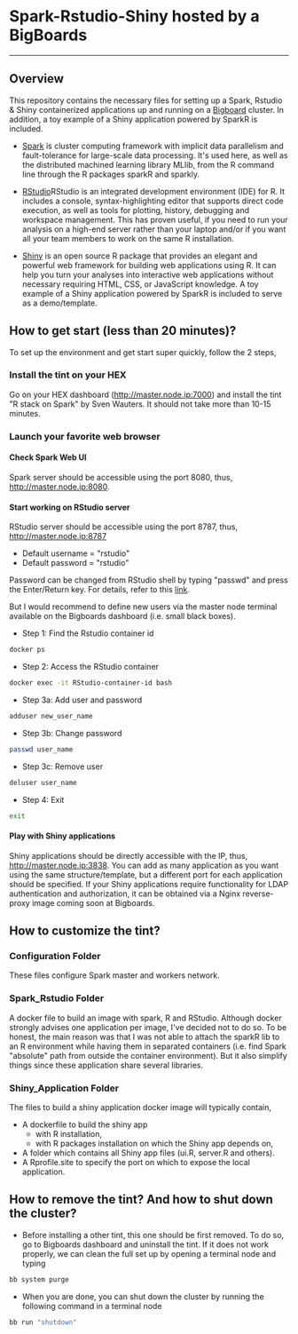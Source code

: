 # Spark-Rstudio-Shiny hosted by a BigBoards
--------------------------------------------

## Overview
This repository contains the necessary files for setting up a Spark, Rstudio & Shiny containerized applications up and running on a [Bigboard](www.bigboards.io) cluster.
In addition, a toy example of a Shiny application powered by SparkR is included.

- [Spark](http://spark.apache.org/) is cluster computing framework with implicit data parallelism and fault-tolerance for large-scale data processing. 
It's used here, as well as the distributed machined learning library MLlib, from the R command line through the R packages sparkR and sparkly.   
 
- [RStudio](https://www.rstudio.com/products/rstudio/)RStudio is an integrated development environment (IDE) for R. 
It includes a console, syntax-highlighting editor that supports direct code execution, as well as tools for plotting, history, debugging and workspace management. 
This has proven useful, if you need to run your analysis on a high-end server rather than your laptop and/or if you want all your team members to work on the same R installation.

- [Shiny](https://www.rstudio.com/products/shiny/) is an open source R package that provides an elegant and powerful web framework for building web applications using R. 
It can help you turn your analyses into interactive web applications without necessary requiring HTML, CSS, or JavaScript knowledge.
A toy example of a Shiny application powered by SparkR is included to serve as a demo/template. 


## How to get start (less than 20 minutes)?
To set up the environment and get start super quickly, follow the 2 steps, 

### Install the tint on your HEX
Go on your HEX dashboard (http://master.node.ip:7000) and install the tint "R stack on Spark" by Sven Wauters. It should not take more than 10-15 minutes.

### Launch your favorite web browser

#### Check Spark Web UI
Spark server should be accessible using the port 8080, thus, http://master.node.ip:8080.

#### Start working on RStudio server 
RStudio server should be accessible using the port 8787, thus, http://master.node.ip:8787
- Default username = "rstudio" 
- Default password = "rstudio"

Password can be changed from RStudio shell by typing "passwd" and press the Enter/Return key. 
For details, refer to this [link](http://statistics.byu.edu/content/how-change-rstudio-password). 

But I would recommend to define new users via the master node terminal available on the Bigboards dashboard (i.e. small black boxes).

- Step 1: Find the Rstudio container id
```sh
docker ps
```
-  Step 2: Access the RStudio container
```sh
docker exec -it RStudio-container-id bash
```

-  Step 3a: Add user and password
```sh
adduser new_user_name
```

-  Step 3b: Change password
```sh
passwd user_name
```

-  Step 3c: Remove user
```sh
deluser user_name
```

-  Step 4: Exit
```sh
exit
```

#### Play with Shiny applications 
Shiny applications should be directly accessible with the IP, thus, http://master.node.ip:3838.
You can add as many application as you want using the same structure/template, but a different port for each application should be specified. 
If your Shiny applications require functionality for LDAP authentication and authorization, it can be obtained via a Nginx reverse-proxy image coming soon at Bigboards. 


## How to customize the tint?

### Configuration Folder
These files configure Spark master and workers network.

### Spark_Rstudio Folder
A docker file to build an image with spark, R and RStudio. Although docker strongly advises one application per image, I've decided not to do so. 
To be honest, the main reason was that I was not able to attach the sparkR lib to an R environment while having them in separated containers (i.e. find Spark "absolute" path 
from outside the container environment). But it also simplify things since these application share several libraries.

### Shiny_Application Folder
The files to build a shiny application docker image will typically contain, 
- A dockerfile to build the shiny app
	* with R installation,
	* with R packages installation on which the Shiny app depends on,
- A folder which contains all Shiny app files (ui.R, server.R and others).
- A Rprofile.site to specify the port on which to expose the local application. 



## How to remove the tint? And how to shut down the cluster?

- Before installing a other tint, this one should be first removed. To do so, go to Bigboards dashboard and uninstall the tint. 
If it does not work properly, we can clean the full set up by opening a terminal node and typing
```sh
bb system purge
```

- When you are done, you can shut down the cluster by running the following command in a terminal node
```sh
bb run "shutdown"
```


